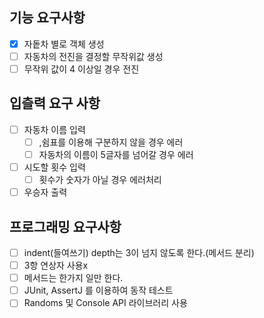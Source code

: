 ## 기능 요구사항
-[x] 자돝차 별로 객체 생성
-[ ] 자동차의 전진을 결정할 무작위값 생성
-[ ] 무작위 값이 4 이상일 경우 전진

## 입츨력 요구 사항
-[ ] 자동차 이름 입력
  -[ ] ,쉼표를 이용해 구분하지 않을 경우 에러
  -[ ] 자동차의 이름이 5글자를 넘어갈 경우 에러
-[ ] 시도할 횟수 입력
  -[ ] 횟수가 숫자가 아닐 경우 에러처리
-[ ] 우승자 출력

## 프로그래밍 요구사항
-[ ] indent(들여쓰기) depth는 3이 넘지 않도록 한다.(메서드 분리)
-[ ] 3항 연상자 사용x
-[ ] 메서드는 한가지 일만 한다.
-[ ] JUnit, AssertJ 를 이용하여 동작 테스트
-[ ] Randoms 및 Console API 라이브러리 사용
